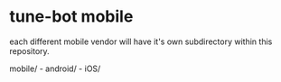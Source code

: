 # tune-bot mobile

each different mobile vendor will have it's own subdirectory within this repository.

mobile/
    - android/
    - iOS/